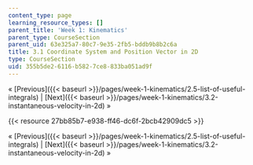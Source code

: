 ```yaml
---
content_type: page
learning_resource_types: []
parent_title: 'Week 1: Kinematics'
parent_type: CourseSection
parent_uid: 63e325a7-80c7-9e35-2fb5-bddb9b8b2c6a
title: 3.1 Coordinate System and Position Vector in 2D
type: CourseSection
uid: 355b5de2-6116-b582-7ce8-833ba051ad9f
---
```


« [Previous]({{< baseurl >}}/pages/week-1-kinematics/2.5-list-of-useful-integrals) | [Next]({{< baseurl >}}/pages/week-1-kinematics/3.2-instantaneous-velocity-in-2d) »

{{< resource 27bb85b7-e938-ff46-dc6f-2bcb42909dc5 >}}

« [Previous]({{< baseurl >}}/pages/week-1-kinematics/2.5-list-of-useful-integrals) | [Next]({{< baseurl >}}/pages/week-1-kinematics/3.2-instantaneous-velocity-in-2d) »